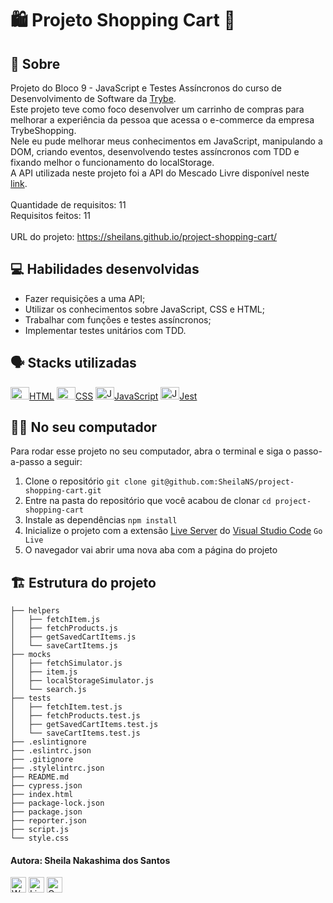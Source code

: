 # :shopping: Projeto Shopping Cart :handbag:

## :page_facing_up: Sobre

Projeto do Bloco 9 - JavaScript e Testes Assíncronos do curso de Desenvolvimento de Software da [Trybe](https://www.betrybe.com).<br>
Este projeto teve como foco desenvolver um carrinho de compras para melhorar a experiência da pessoa que acessa o e-commerce da empresa TrybeShopping.<br>
Nele eu pude melhorar meus conhecimentos em JavaScript, manipulando a DOM, criando eventos, desenvolvendo testes assíncronos com TDD e fixando melhor o funcionamento do localStorage.<br>
A API utilizada neste projeto foi a API do Mescado Livre disponível neste [link](https://developers.mercadolivre.com.br/pt_br/api-docs-pt-br).<br><br>
Quantidade de requisitos: 11<br>
Requisitos feitos: 11<br><br>
URL do projeto: https://sheilans.github.io/project-shopping-cart/

## :computer: Habilidades desenvolvidas

- Fazer requisições a uma API;
- Utilizar os conhecimentos sobre JavaScript, CSS e HTML;
- Trabalhar com funções e testes assíncronos;
- Implementar testes unitários com TDD.

## :speaking_head: Stacks utilizadas
<div align="left">
  <a href="https://developer.mozilla.org/en-US/docs/Web/HTML" display="block" title="HTML5"><img alt="HTML5 icon" height="20px" width="30px" src="https://cdn.jsdelivr.net/gh/devicons/devicon/icons/html5/html5-original.svg" />HTML</a>
  <a href="https://developer.ozilla.org/pt-BR/docs/Web/CSS" title="CSS3"><img alt="CSS3 icon" height="20px" width="30px" src="https://cdn.jsdelivr.net/gh/devicons/devicon/icons/css3/css3-original.svg" />CSS</a>
  <a href="https://developer.mozilla.org/pt-BR/docs/Web/JavaScript" title="JavaScript"><img alt="JavaScript icon" height="20px" width="30px" src="https://cdn.jsdelivr.net/gh/devicons/devicon/icons/javascript/javascript-original.svg" />JavaScript</a>
  <a href="https://jestjs.io/pt-BR/" title="Jest"><img alt="Jest icon" height="20px" width="30px" src="https://cdn.jsdelivr.net/gh/devicons/devicon/icons/jest/jest-plain.svg" />Jest</a>
</div>

## :woman_technologist: No seu computador
Para rodar esse projeto no seu computador, abra o terminal e siga o passo-a-passo a seguir:

1. Clone o repositório `git clone git@github.com:SheilaNS/project-shopping-cart.git`
2. Entre na pasta do repositório que você acabou de clonar `cd project-shopping-cart`
3. Instale as dependências `npm install`
4. Inicialize o projeto com a extensão [Live Server](https://marketplace.visualstudio.com/items?itemName=ritwickdey.LiveServer) do [Visual Studio Code](https://code.visualstudio.com/) `Go Live`
5. O navegador vai abrir uma nova aba com a página do projeto 

## :building_construction: Estrutura do projeto
```
├── helpers
│   ├── fetchItem.js
│   ├── fetchProducts.js
│   ├── getSavedCartItems.js
│   └── saveCartItems.js
├── mocks
│   ├── fetchSimulator.js
│   ├── item.js
│   ├── localStorageSimulator.js
│   └── search.js
├── tests
│   ├── fetchItem.test.js
│   ├── fetchProducts.test.js
│   ├── getSavedCartItems.test.js
│   └── saveCartItems.test.js
├── .eslintignore
├── .eslintrc.json
├── .gitignore
├── .stylelintrc.json
├── README.md
├── cypress.json
├── index.html
├── package-lock.json
├── package.json
├── reporter.json
├── script.js
└── style.css
 ```

 #### Autora: Sheila Nakashima dos Santos
<a href="https://wa.me/+5511995985416?text=Sheila%20Dev" target="_blank" rel="external"><img src="https://img.shields.io/badge/WhatsApp-25D366?style=for-the-badge&logo=whatsapp&logoColor=white" alt="WhatsApp" height="25px" /></a>
<a href="https://www.linkedin.com/in/sheila-nakashima-dos-santos/" target="_blank" rel="external"><img src="https://img.shields.io/badge/LinkedIn-0077B5?style=for-the-badge&logo=linkedin&logoColor=white" alt="LinkedIn" height="25px"></a>
<a href="mailto:shei.nsantos@gmail.com" target="_blank" rel="external"><img src="https://img.shields.io/badge/Gmail-D14836?style=for-the-badge&logo=gmail&logoColor=white" alt="Gmail" height="25px"></a>
